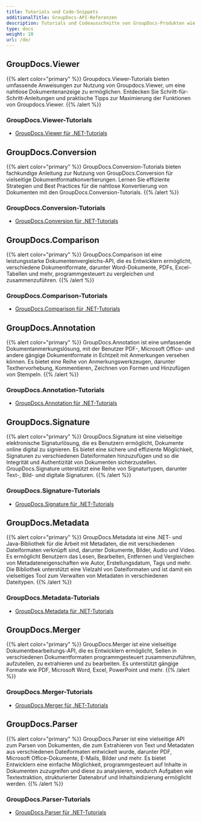 ```yaml
---
title: Tutorials und Code-Snippets
additionalTitle: GroupDocs-API-Referenzen
description: Tutorials und Codeausschnitte von GroupDocs-Produkten wie GroupDocs.Viewer, GroupDocs.Annotation, GroupDocs.Conversion und anderen Produkten.
type: docs
weight: 10
url: /de/
---
```


## GroupDocs.Viewer
{{% alert color="primary" %}}
Groupdocs.Viewer-Tutorials bieten umfassende Anweisungen zur Nutzung von Groupdocs.Viewer, um eine nahtlose Dokumentenanzeige zu ermöglichen. Entdecken Sie Schritt-für-Schritt-Anleitungen und praktische Tipps zur Maximierung der Funktionen von Groupdocs.Viewer.
{{% /alert %}}

### GroupDocs.Viewer-Tutorials
- [GroupDocs.Viewer für .NET-Tutorials](../viewer/de/net/)


## GroupDocs.Conversion
{{% alert color="primary" %}}
GroupDocs.Conversion-Tutorials bieten fachkundige Anleitung zur Nutzung von GroupDocs.Conversion für vielseitige Dokumentformatkonvertierungen. Lernen Sie effiziente Strategien und Best Practices für die nahtlose Konvertierung von Dokumenten mit den GroupDocs.Conversion-Tutorials.
{{% /alert %}}

### GroupDocs.Conversion-Tutorials
- [GroupDocs.Conversion für .NET-Tutorials](../conversion/de/net/)


## GroupDocs.Comparison
{{% alert color="primary" %}}
GroupDocs.Comparison ist eine leistungsstarke Dokumentenvergleichs-API, die es Entwicklern ermöglicht, verschiedene Dokumentformate, darunter Word-Dokumente, PDFs, Excel-Tabellen und mehr, programmgesteuert zu vergleichen und zusammenzuführen.
{{% /alert %}}

### GroupDocs.Comparison-Tutorials
- [GroupDocs.Comparison für .NET-Tutorials](../comparison/de/net/)


## GroupDocs.Annotation
{{% alert color="primary" %}}
GroupDocs.Annotation ist eine umfassende Dokumentanmerkungslösung, mit der Benutzer PDF-, Microsoft Office- und andere gängige Dokumentformate in Echtzeit mit Anmerkungen versehen können. Es bietet eine Reihe von Anmerkungswerkzeugen, darunter Texthervorhebung, Kommentieren, Zeichnen von Formen und Hinzufügen von Stempeln.
{{% /alert %}}

### GroupDocs.Annotation-Tutorials
- [GroupDocs.Annotation für .NET-Tutorials](../annotation/de/net/)


## GroupDocs.Signature
{{% alert color="primary" %}}
GroupDocs.Signature ist eine vielseitige elektronische Signaturlösung, die es Benutzern ermöglicht, Dokumente online digital zu signieren. Es bietet eine sichere und effiziente Möglichkeit, Signaturen zu verschiedenen Dateiformaten hinzuzufügen und so die Integrität und Authentizität von Dokumenten sicherzustellen. GroupDocs.Signature unterstützt eine Reihe von Signaturtypen, darunter Text-, Bild- und digitale Signaturen.
{{% /alert %}}

### GroupDocs.Signature-Tutorials
- [GroupDocs.Signature für .NET-Tutorials](../signature/de/net/)


## GroupDocs.Metadata
{{% alert color="primary" %}}
GroupDocs.Metadata ist eine .NET- und Java-Bibliothek für die Arbeit mit Metadaten, die mit verschiedenen Dateiformaten verknüpft sind, darunter Dokumente, Bilder, Audio und Video. Es ermöglicht Benutzern das Lesen, Bearbeiten, Entfernen und Vergleichen von Metadateneigenschaften wie Autor, Erstellungsdatum, Tags und mehr. Die Bibliothek unterstützt eine Vielzahl von Dateiformaten und ist damit ein vielseitiges Tool zum Verwalten von Metadaten in verschiedenen Dateitypen.
{{% /alert %}}

### GroupDocs.Metadata-Tutorials
- [GroupDocs.Metadata für .NET-Tutorials](../metadata/de/net/)


## GroupDocs.Merger
{{% alert color="primary" %}}
GroupDocs.Merger ist eine vielseitige Dokumentbearbeitungs-API, die es Entwicklern ermöglicht, Seiten in verschiedenen Dokumentformaten programmgesteuert zusammenzuführen, aufzuteilen, zu extrahieren und zu bearbeiten. Es unterstützt gängige Formate wie PDF, Microsoft Word, Excel, PowerPoint und mehr.
{{% /alert %}}

### GroupDocs.Merger-Tutorials
- [GroupDocs.Merger für .NET-Tutorials](../merger/de/net/)


## GroupDocs.Parser
{{% alert color="primary" %}}
GroupDocs.Parser ist eine vielseitige API zum Parsen von Dokumenten, die zum Extrahieren von Text und Metadaten aus verschiedenen Dateiformaten entwickelt wurde, darunter PDF, Microsoft Office-Dokumente, E-Mails, Bilder und mehr. Es bietet Entwicklern eine einfache Möglichkeit, programmgesteuert auf Inhalte in Dokumenten zuzugreifen und diese zu analysieren, wodurch Aufgaben wie Textextraktion, strukturierter Datenabruf und Inhaltsindizierung ermöglicht werden.
{{% /alert %}}

### GroupDocs.Parser-Tutorials
- [GroupDocs.Parser für .NET-Tutorials](../parser/de/net/)